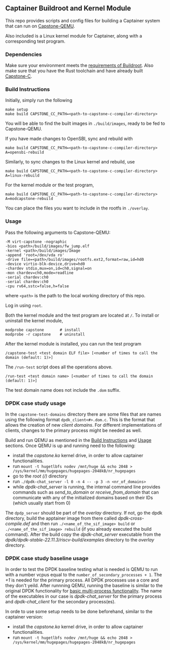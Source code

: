 ## Captainer Buildroot and Kernel Module

This repo provides scripts and config files for building
a Captainer system that can run on [Capstone-QEMU](https://github.com/project-starch/capstone-qemu).

Also included is a Linux kernel module for Captainer, along with a
corresponding test program.

### Dependencies

Make sure your environment meets the [requirements of
Buildroot](https://buildroot.org/downloads/manual/manual.html#_about_buildroot).
Also make sure that you have the Rust toolchain and have already
built
[Capstone-C](https://github.com/jasonyu1996/capstone-c/tree/riscv-wip).

### Build Instructions

Initially, simply run the following

    make setup
    make build CAPSTONE_CC_PATH=<path-to-capstone-c-compiler-directory>

You will be able to find the built images in `./build/images`, ready
to be fed to Capstone-QEMU.

If you have made changes to OpenSBI, sync and rebuild with

    make build CAPSTONE_CC_PATH=<path-to-capstone-c-compiler-directory> A=opensbi-rebuild

Similarly, to sync changes to the Linux kernel and rebuild, use

    make build CAPSTONE_CC_PATH=<path-to-capstone-c-compiler-directory> A=linux-rebuild

For the kernel module or the test program,

    make build CAPSTONE_CC_PATH=<path-to-capstone-c-compiler-directory> A=modcapstone-rebuild

You can place the files you want to include in the rootfs in
`./overlay`.

### Usage

Pass the following arguments to Capstone-QEMU:

    -M virt-capstone -nographic
    -bios <path>/build/images/fw_jump.elf
    -kernel <path>/build/images/Image
    -append 'root=/dev/vda ro'
    -drive file=<path>/build/images/rootfs.ext2,format=raw,id=hd0
    -device virtio-blk-device,drive=hd0
    -chardev stdio,mux=on,id=ch0,signal=on
    -mon chardev=ch0,mode=readline
    -serial chardev:ch0
    -serial chardev:ch0
    -cpu rv64,sstc=false,h=false

where `<path>` is the path to the local working directory of this repo.


Log in using `root`.

Both the kernel module and the test program are located at `/`.
To install or uninstall the kernel module,

    modprobe capstone       # install
    modprobe -r capstone    # uninstall

After the kernel module is installed, you can run the test program

    /capstone-test <test domain ELF file> [<number of times to call the domain (default: 1)>]

The `/run-test` script does all the operations above.

    /run-test <test domain name> [<number of times to call the domain (default: 1)>]

The test domain name does not include the `.dom` suffix.

### DPDK case study usage

In the `capstone-test-domains` directory there are some files that are names using the following format `dpdk_client<#>.dom.c`. This is the format that allows the creation of new *client domains*. For different implementations of clients, changes to the primary process might be needed as well.

Build and run QEMU as mentioned in the [Build Instructions](#build-instructions) and [Usage](#usage) sections. Once QEMU is up and running need to the following:
* install the *capstone.ko* kernel drive, in order to allow captainer functionalities.
* run `mount -t hugetlbfs nodev /mnt/huge && echo 2048 > /sys/kernel/mm/hugepages/hugepages-2048kB/nr_hugepages`
* go to the *root (/)* directory
* run `./dpdk-chat_server -l 0 -n 4 -- -p 3 -n <nr_of_domains>`
* while *dpdk-chat_server* is running, the internal command line provides commands such as *send_to_domain* or *receive_from_domain* that can communicate with any of the initialized domains based on their IDs (which usually start from 0)

The `dpdp_server` should be part of the *overlay* directory. If not, go the dpdk directory, build the apptainer image from there called *dpdk-cross-compile.def* and then run `./<name_of_the_sif_image> build` or `./<name_of_the_sif_image> rebuild` (if you already executed the build command). After the build copy the *dpdk-chat_server* executable from the *dpdk/dpdk-stable-22.11.3/riscv-build/examples* directory to the *overlay* directory.

### DPDK case study baseline usage

In order to test the DPDK baseline testing what is needed is QEMU to run with a number vcpus equal to the `number_of_secondary_processes + 1`. The *+1* is needed for the primary process. All DPDK processes use a core and they don't yeild.
After runnning QEMU, running the baseline is similar to the original DPDK functionality for [basic multi-process functionality](https://doc.dpdk.org/guides-22.11/sample_app_ug/multi_process.html). The name of the executables in our case is *dpdk-chat_server* for the primary process and *dpdk-chat_client* for the secondary process(es).

In orde to use some setup needs to be done beforehand, similar to the captainer version:
* install the *capstone.ko* kernel drive, in order to allow captainer functionalities.
* run `mount -t hugetlbfs nodev /mnt/huge && echo 2048 > /sys/kernel/mm/hugepages/hugepages-2048kB/nr_hugepages`
